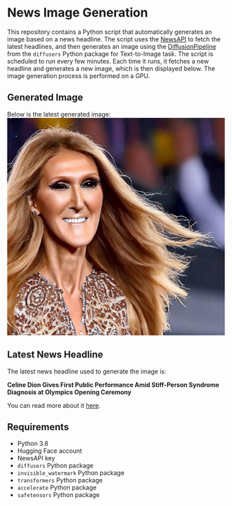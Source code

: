 # News Image Generation
This repository contains a Python script that automatically generates an image based on a news headline. The script uses the [NewsAPI](https://newsapi.org/) to fetch the latest headlines, and then generates an image using the [DiffusionPipeline](https://github.com/huggingface/diffusers) from the `diffusers` Python package for Text-to-Image task.
The script is scheduled to run every few minutes. Each time it runs, it fetches a new headline and generates a new image, which is then displayed below. The image generation process is performed on a GPU.

## Generated Image
Below is the latest generated image:
![Generated Image](image.png)

## Latest News Headline
The latest news headline used to generate the image is:

**Celine Dion Gives First Public Performance Amid Stiff-Person Syndrome Diagnosis at Olympics Opening Ceremony**

You can read more about it [here](https://news.google.com/rss/articles/CBMigAFodHRwczovL3d3dy5ob2xseXdvb2RyZXBvcnRlci5jb20vbmV3cy9tdXNpYy1uZXdzL2NlbGluZS1kaW9uLXJldHVybi1wZXJmb3JtYW5jZS1vbHltcGljcy1saXZlLXN0aWZmLXBlcnNvbi1zeW5kcm9tZS0xMjM1OTIwMTgxL9IBhAFodHRwczovL3d3dy5ob2xseXdvb2RyZXBvcnRlci5jb20vbmV3cy9tdXNpYy1uZXdzL2NlbGluZS1kaW9uLXJldHVybi1wZXJmb3JtYW5jZS1vbHltcGljcy1saXZlLXN0aWZmLXBlcnNvbi1zeW5kcm9tZS0xMjM1OTIwMTgxL2FtcC8?oc=5).

## Requirements
- Python 3.8
- Hugging Face account
- NewsAPI key
- `diffusers` Python package
- `invisible_watermark` Python package
- `transformers` Python package
- `accelerate` Python package
- `safetensors` Python package
